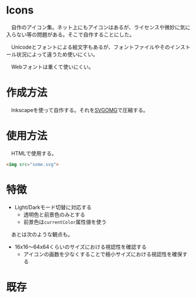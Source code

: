 # Icons

　自作のアイコン集。ネット上にもアイコンはあるが、ライセンスや微妙に気に入らない等の問題がある。そこで自作することにした。

　Unicodeとフォントによる絵文字もあるが、フォントファイルやそのインストール状況によって違うため使いにくい。

　Webフォントは重くて使いにくい。

# 作成方法

　Inkscapeを使って自作する。それを[SVGOMG][]で圧縮する。

[SVGOMG]:https://jakearchibald.github.io/svgomg/

# 使用方法

　HTMLで使用する。

```html
<img src="some.svg">
```

# 特徴

* Light/Darkモード切替に対応する
    * 透明色と前景色のみとする
    * 前景色は`currentColor`属性値を使う

　あとは次のような観点も。

* 16x16〜64x64くらいのサイズにおける視認性を確認する
    * アイコンの画数を少なくすることで極小サイズにおける視認性を確保する

# 既存


